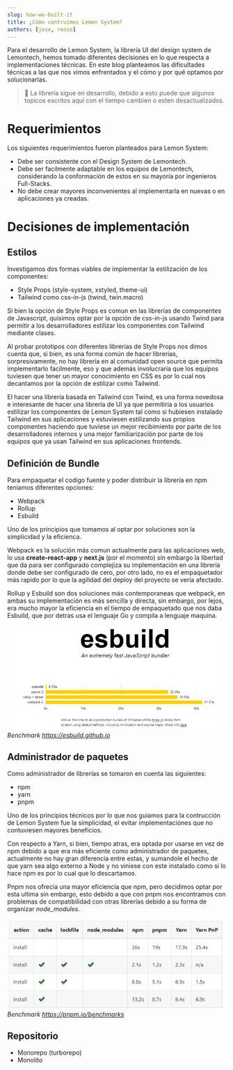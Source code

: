 ```yaml
---
slug: how-we-built-it
title: ¿Cómo contruimos Lemon System?
authors: [jose, renzo]
---
```


Para el desarrollo de Lemon System, la librería UI del design system de Lemontech, hemos tomado diferentes decisiones en lo que respecta a implementaciones técnicas. En este blog planteamos las dificultades técnicas a las que nos vimos enfrentados y el cómo y por qué optamos por solucionarlas.

<!--truncate-->

> 🚧 La librería sigue en desarrollo, debido a esto puede que algunos topicos escritos aquí con el tiempo cambien o esten desactualizados.


# Requerimientos

Los siguientes requerimientos fueron planteados para Lemon System:

- Debe ser consistente con el Design System de Lemontech.
- Debe ser facilmente adaptable en los equipos de Lemontech, considerando la conformación de estos en su mayoría por ingenieros Full-Stacks.
- No debe crear mayores inconvenientes al implementarla en nuevas o en aplicaciones ya creadas.

# Decisiones de implementación 

## Estilos

Investigamos dos formas viables de implementar la estilización de los componentes:

- Style Props (style-system, xstyled, theme-ui)
- Tailwind como css-in-js (twind, twin.macro)

Si bien la opción de Style Props es comun en las librerías de componentes de Javascript, quisimos optar por la opción de css-in-js usando Twind para permitir a los desarrolladores estilizar los componentes con Tailwind mediante clases. 

Al probar prototipos con diferentes librerías de Style Props nos dimos cuenta que, si bien, es una forma común de hacer librerías, sorpresivamente, no hay librería en al comunidad open source que permita implementarlo facilmente, eso y que además involucraría que los equipos tuviesen que tener un mayor conocimiento en CSS es por lo cual nos decantamos por la opción de estilizar como Tailwind.

El hacer una librería basada en Tailwind con Twind, es una forma novedosa e interesante de hacer una librería de UI ya que permitiría a los usuarios estilizar los componentes de Lemon System tal como si hubiesen instalado Tailwind en sus aplicaciones y estuviesen estilizando sus propios componentes haciendo que tuviese un mejor recibimiento por parte de los desarrolladores internos y una mejor familiarización por parte de los equipos que ya usan Tailwind en sus aplicaciones frontends.

## Definición de Bundle

Para empaquetar el codigo fuente y poder distribuir la librería en npm teniamos diferentes opciones:

- Webpack
- Rollup
- Esbuild

Uno de los principios que tomamos al optar por soluciones son la simplicidad y la eficienca. 

Webpack es la solución más comun actualmente para las aplicaciones web, lo usa **create-react-app** y **next.js** (por el momento) sin embargo la libertad que da para ser configurado complejiza su implementación en una librería donde debe ser configurado de cero, por otro lado, no es el empaquetador más rapido por lo que la agilidad del deploy del proyecto se vería afectado. 

Rollup y Esbuild son dos soluciones más contemporaneas que webpack, en ambas su implementación es más sencilla y directa, sin embargo, por lejos, era mucho mayor la eficiencia en el tiempo de empaquetado que nos daba Esbuild, que por detras usa el lenguaje Go y compila a lenguaje maquina.

 ![Esbuild comparation](./esbuild-comparation.png)
*Benchmark https://esbuild.github.io*

## Administrador de paquetes

Como administrador de librerías se tomaron en cuenta las siguientes:

- npm
- yarn
- pnpm

Uno de los principios técnicos por lo que nos guiamos para la contrucción de Lemon System fue la simplicidad, el evitar implementaciónes que no contuviesen mayores beneficios.

Con respecto a Yarn, si bien, tiempo atras, era optada por usarse en vez de npm debido a que era más eficiente como administrador de paquetes, actualmente no hay gran diferencía entre estas, y sumandole el hecho de que yarn sea algo externo a Node y no viniese con este instalado como si lo hace npm es por lo cual que lo descartamos.

Pnpm nos ofrecia una mayor eficiencia que npm, pero decidimos optar por esta ultima sin embargo, esto debido a que con pnpm nos encontramos con problemas de compatibilidad con otras librerías debido a su forma de organizar *node_modules*.

 ![Esbuild comparation](./packages-comparation.png)
 *Benchmark https://pnpm.io/benchmarks*


## Repositorio

- Monorepo (turborepo)
- Monolito
